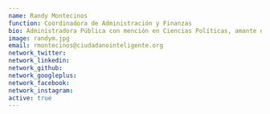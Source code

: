 ```yaml
---
name: Randy Montecinos
function: Coordinadora de Administración y Finanzas
bio: Administradora Pública con mención en Ciencias Políticas, amante del teatro, los colores brillantes y los perros callejeros. Llegué a FCI  a encargarme de los números y asuntos legales/administrativos y he ido encantándome y convenciendo de la importancia de la sociedad civil y la participación ciudadana efectiva para cambiar las cosas que tanto nos molestan.
image: randym.jpg
email: rmontecinos@ciudadanointeligente.org
network_twitter: 
network_linkedin: 
network_github:
network_googleplus:
network_facebook:
network_instagram:
active: true
---
```

